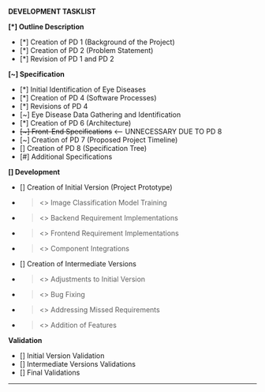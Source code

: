 **DEVELOPMENT TASKLIST**

**[*] Outline Description**
* [*] Creation of PD 1 (Background of the Project)
* [*] Creation of PD 2 (Problem Statement)
* [*] Revision of PD 1 and PD 2



**[~] Specification**
* [*] Initial Identification of Eye Diseases
* [*] Creation of PD 4 (Software Processes)
* [*] Revisions of PD 4
* [~] Eye Disease Data Gathering and Identification
* [*] Creation of PD 6 (Architecture)
* ~~[~] Front-End Specifications~~ <-- UNNECESSARY DUE TO PD 8
* [~] Creation of PD 7 (Proposed Project Timeline)
* [] Creation of PD 8 (Specification Tree)
* [#] Additional Specifications

**[] Development**
* [] Creation of Initial Version (Project Prototype)
* > <> Image Classification Model Training
* > <> Backend Requirement Implementations
* > <> Frontend Requirement Implementations
* > <> Component Integrations
* [] Creation of Intermediate Versions
* > <> Adjustments to Initial Version
* > <> Bug Fixing
* > <> Addressing Missed Requirements
* > <> Addition of Features

**Validation**
* [] Initial Version Validation
* [] Intermediate Versions Validations
* [] Final Validations



----------------------------------------------------------------